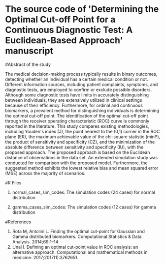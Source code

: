 # The source code of 'Determining the Optimal Cut-off Point for a Continuous Diagnostic Test: A Euclidean-Based Approach' manuscript

#Abstract of the study

The medical decision-making process typically results in binary outcomes, detecting whether an individual has a certain medical condition or not. Different information sources, including patient complaints, symptoms, and diagnostic tests, are employed to confirm or exclude possible disorders. Although some diagnostic tests have limits in accurately distinguishing between individuals, they are extensively utilized in clinical settings because of their efficiency. Furthermore, for ordinal and continuous biomarkers, a prevalent method for distinguishing individuals is determining the optimal cut-off point. The identification of the optimal cut-off point through the receiver operating characteristic (ROC) curve is commonly reported in the literature. This study compares existing methodologies, including Youden's index (J), the point nearest to the (0,1) corner in the ROC plane (ER), the maximum achievable value of the chi-square statistic (minP), the product of sensitivity and specificity (CZ), and the minimization of the absolute difference between sensitivity and specificity (IU), with the proposed approach. The proposed approach is based on the Euclidean distance of observations in the data set. An extended simulation study was conducted for comparison with the proposed model. Furthermore, the suggested method exhibits the lowest relative bias and mean squared error (MSE) across the majority of scenarios. 

#R Files
1) normal_cases_sim_codes: The simulation codes (24 cases) for normal distribution

2) gamma_cases_sim_codes: The simulation codes (12 cases) for gamma distribution

#References

1) Rota M, Antolini L. Finding the optimal cut-point for Gaussian and Gamma distributed biomarkers. Computational Statistics & Data Analysis. 2014;69:1–14
2) Unal I. Defining an optimal cut-point value in ROC analysis: an alternative approach. Computational and mathematical methods in medicine. 2017;2017(1):3762651.
